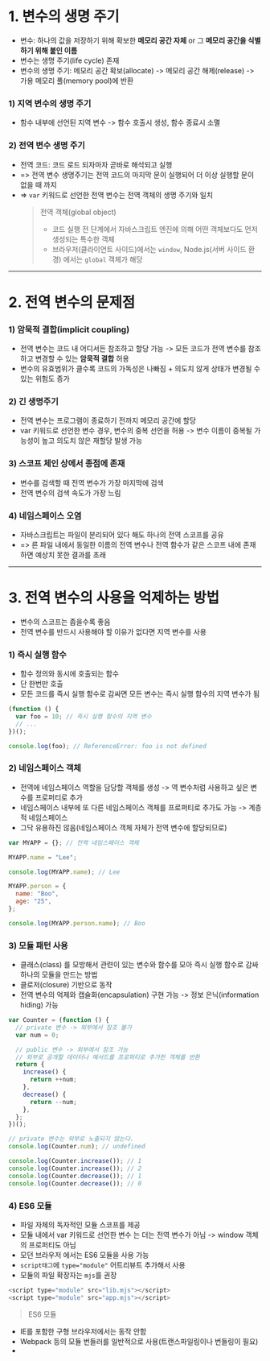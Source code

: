 # 1. 변수의 생명 주기

- 변수: 하나의 값을 저장하기 위해 확보한 **메모리 공간 자체** or 그 **메모리 공간을 식별하기 위해 붙인 이름**
- 변수는 생명 주기(life cycle) 존재
- 변수의 생명 주기: 메모리 공간 확보(allocate) -> 메모리 공간 해제(release) -> 가용 메모리 풀(memory pool)에 반환

### 1) 지역 변수의 생명 주기

- 함수 내부에 선언된 지역 변수 -> 함수 호출시 생성, 함수 종료시 소멸

### 2) 전역 변수 생명 주기

- 전역 코드: 코드 로드 되자마자 곧바로 해석되고 실행
- => 전역 변수 생명주기는 전역 코드의 마지막 문이 실행되어 더 이상 실행할 문이 없을 때 까지
- => `var` 키워드로 선언한 전역 변수는 전역 객체의 생명 주기와 일치
  > 전역 객체(global object)
  >
  > - 코드 실행 전 단계에서 자바스크립트 엔진에 의해 어떤 객체보다도 먼저 생성되는 특수한 객체
  > - 브라우저(클라이언트 사이드)에서는 `window`, Node.js(서버 사이드 환경) 에서는 `global` 객체가 해당

---

# 2. 전역 변수의 문제점

### 1) 암묵적 결합(implicit coupling)

- 전역 변수는 코드 내 어디서든 참조하고 할당 가능 -> 모든 코드가 전역 변수를 참조하고 변경할 수 있는 **암묵적 결합** 허용
- 변수의 유효범위가 클수록 코드의 가독성은 나빠짐 + 의도치 않게 상태가 변경될 수 있는 위험도 증가

### 2) 긴 생명주기

- 전역 변수는 프로그램이 종료하기 전까지 메모리 공간에 할당
- var 키워드로 선언한 변수 경우, 변수의 중복 선언을 허용 -> 변수 이름이 중복될 가능성이 높고 의도치 않은 재할당 발생 가능

### 3) 스코프 체인 상에서 종점에 존재

- 변수를 검색할 때 전역 변수가 가장 마지막에 검색
- 전역 변수의 검색 속도가 가장 느림

### 4) 네임스페이스 오염

- 자바스크립트는 파일이 분리되어 있다 해도 하나의 전역 스코프를 공유
- => 른 파일 내에서 동일한 이름의 전역 변수나 전역 함수가 같은 스코프 내에 존재하면 예상치 못한 결과를 초래

---

# 3. 전역 변수의 사용을 억제하는 방법

- 변수의 스코프는 좁을수록 좋음
- 전역 변수를 반드시 사용해야 할 이유가 없다면 지역 변수를 사용

### 1) 즉시 실행 함수

- 함수 정의와 동시에 호출되는 함수
- 단 한번만 호출
- 모든 코드를 즉시 실행 함수로 감싸면 모든 변수는 즉시 실행 함수의 지역 변수가 됨

```javascript
(function () {
  var foo = 10; // 즉시 실행 함수의 지역 변수
  // ...
})();

console.log(foo); // ReferenceError: foo is not defined
```

### 2) 네임스페이스 객체

- 전역에 네임스페이스 역할을 담당할 객체를 생성 -> 역 변수처럼 사용하고 싶은 변수를 프로퍼티로 추가
- 네임스페이스 내부에 또 다른 네임스페이스 객체를 프로퍼티로 추가도 가능 -> 계층적 네임스페이스
- 그닥 유용하진 않음(네임스페이스 객체 자체가 전역 변수에 할당되므로)

```javascript
var MYAPP = {}; // 전역 네임스페이스 객체

MYAPP.name = "Lee";

console.log(MYAPP.name); // Lee

MYAPP.person = {
  name: "Boo",
  age: "25",
};

console.log(MYAPP.person.name); // Boo
```

### 3) 모듈 패턴 사용

- 클래스(class) 를 모방해서 관련이 있는 변수와 함수를 모아 즉시 실행 함수로 감싸 하나의 모듈을 만드는 방법
- 클로저(closure) 기반으로 동작
- 전역 변수의 억제와 캡슐화(encapsulation) 구현 가능 -> 정보 은닉(information hiding) 가능

```javascript
var Counter = (function () {
  // private 변수 -> 외부에서 참조 불가
  var num = 0;

  // public 변수 -> 외부에서 참조 가능
  // 외부로 공개할 데이터나 메서드를 프로퍼티로 추가한 객체를 반환
  return {
    increase() {
      return ++num;
    },
    decrease() {
      return --num;
    },
  };
})();

// private 변수는 외부로 노출되지 않는다.
console.log(Counter.num); // undefined

console.log(Counter.increase()); // 1
console.log(Counter.increase()); // 2
console.log(Counter.decrease()); // 1
console.log(Counter.decrease()); // 0
```

### 4) ES6 모듈

- 파일 자체의 독자적인 모듈 스코프를 제공
- 모듈 내에서 var 키워드로 선언한 변수 는 더는 전역 변수가 아님 -> window 객체의 프로퍼티도 아님
- 모던 브라우저 에서는 ES6 모듈을 사용 가능
- `script태그`에 `type="module"` 어트리뷰트 추가해서 사용
- 모듈의 파일 확장자는 `mjs`를 권장

```javascript
<script type="module" src="lib.mjs"></script>
<script type="module" src="app.mjs"></script>
```

> ES6 모듈

- IE를 포함한 구형 브라우저에서는 동작 안함
- Webpack 등의 모듈 번들러를 일반적으로 사용(트랜스파일링이나 번들링이 필요)
-
